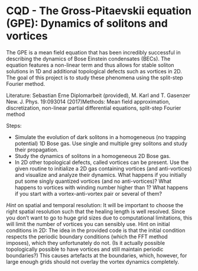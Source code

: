 # CQD - The Gross-Pitaevskii equation (GPE): Dynamics of solitons and vortices
The GPE is a mean field equation that has been incredibly successful in describing the dynamics
of Bose Einstein condensates (BECs). The equation features a non-linear term and thus allows for
stable soliton solutions in 1D and additional topological defects such as vortices in 2D. The goal of
this project is to study these phenomena using the split-step Fourier method.

Literature: Sebastian Erne Diplomarbeit (provided), M. Karl and T. Gasenzer New. J. Phys. 19:093014 (2017)Methods: Mean field approximation, discretization, non-linear partial differential equations, split-step Fourier method

Steps:
* Simulate the evolution of dark solitons in a homogeneous (no trapping potential) 1D Bose gas. Use single and multiple grey solitons and study their propagation.
* Study the dynamics of solitons in a homogeneous 2D Bose gas.
* In 2D other topological defects, called vortices can be present. Use the given routine to initialize a 2D gas containing vortices (and anti-vortices) and visualize and analyze their dynamics. What happens if you initially put some singly quantized vortices (and no anti-vortices)? What happens to vortices with winding number higher than 1? What happens if you start with a vortex-anti-vortex pair or several of them?

_Hint_ on spatial and temporal resolution: It will be important to choose the right spatial resolution
such that the healing length is well resolved. Since you don’t want to go to huge grid sizes due to
computational limitations, this will limit the number of vortices you can sensibly use.
Hint on initial conditions in 2D: The idea in the provided code is that the initial condition respects
the periodic boundary conditions (which the FFT method imposes), which they unfortunately do
not. (Is it actually possible topologically possible to have vortices and still maintain periodic
boundaries?) This causes artefacts at the boundaries, which, however, for large enough grids
should not overlay the vortex dynamics completely.